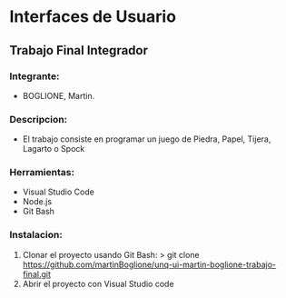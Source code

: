 # Interfaces de Usuario

## Trabajo Final Integrador

### Integrante:

- BOGLIONE, Martin.

### Descripcion:

- El trabajo consiste en programar un juego de Piedra, Papel, Tijera, Lagarto o Spock

### Herramientas:

- Visual Studio Code
- Node.js
- Git Bash

### Instalacion: 

1. Clonar el proyecto usando Git Bash: > git clone https://github.com/martinBoglione/unq-ui-martin-boglione-trabajo-final.git
2. Abrir el proyecto con Visual Studio code

